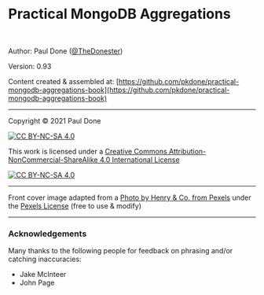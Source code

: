 &nbsp;

# Practical MongoDB Aggregations

&nbsp;
 
Author: Paul Done ([@TheDonester](https://twitter.com/TheDonester))

Version: 0.93

Content created & assembled at: [https://github.com/pkdone/practical-mongodb-aggregations-book](https://github.com/pkdone/practical-mongodb-aggregations-book)

---

Copyright &copy; 2021 Paul Done

[![CC BY-NC-SA 4.0][cc-by-nc-sa-shield]][cc-by-nc-sa]

This work is licensed under a [Creative Commons Attribution-NonCommercial-ShareAlike 4.0 International License][cc-by-nc-sa]

[![CC BY-NC-SA 4.0][cc-by-nc-sa-image]][cc-by-nc-sa]

[cc-by-nc-sa]: https://creativecommons.org/licenses/by-nc-sa/4.0/
[cc-by-nc-sa-image]: https://licensebuttons.net/l/by-nc-sa/4.0/88x31.png
[cc-by-nc-sa-shield]: https://img.shields.io/badge/License-CC%20BY--NC--SA%204.0-lightgrey.svg

---

Front cover image adapted from a [Photo by Henry & Co. from Pexels](https://www.pexels.com/photo/red-steel-pipe-2420294/) under the [Pexels License](https://www.pexels.com/license/) (free to use & modify)

---

### Acknowledgements

Many thanks to the following people for feedback on phrasing and/or catching inaccuracies:

 * Jake McInteer
 * John Page

